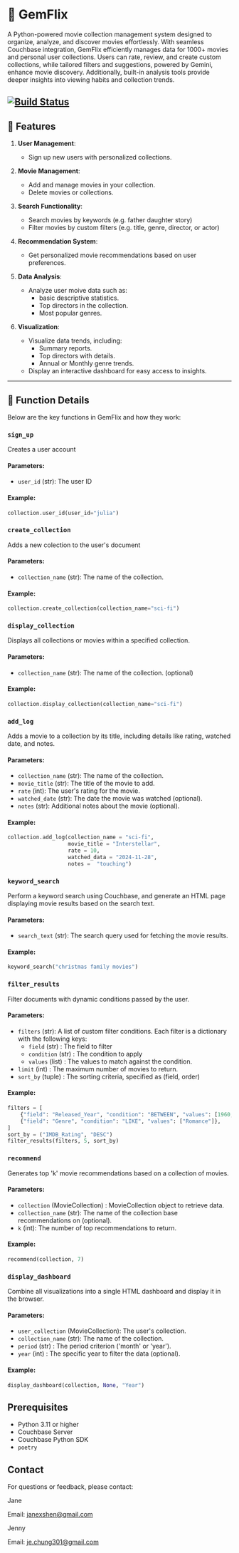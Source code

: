 # 🎥 GemFlix

A Python-powered movie collection management system designed to organize, analyze, and discover movies effortlessly. With seamless Couchbase integration, GemFlix efficiently manages data for 1000+ movies and personal user collections. Users can rate, review, and create custom collections, while tailored filters and suggestions, powered by Gemini, enhance movie discovery. Additionally, built-in analysis tools provide deeper insights into viewing habits and collection trends.

[![Build Status](https://app.travis-ci.com/j232shen/movie-collection.svg?token=yhEzGjSL4HpePqCJ4eQs&branch=main)](https://app.travis-ci.com/j232shen/movie-collection)
---

## 🚀 Features
1. **User Management**: 
   - Sign up new users with personalized collections.

2. **Movie Management**:
   - Add and manage movies in your collection.
   - Delete movies or collections.

3. **Search Functionality**:
   - Search movies by keywords (e.g. father daughter story)
   - Filter movies by custom filters (e.g. title, genre, director, or actor)

4. **Recommendation System**:
   - Get personalized movie recommendations based on user preferences.

5. **Data Analysis**:
   - Analyze user moive data such as:
     - basic descriptive statistics.
     - Top directors in the collection.
     - Most popular genres.

5. **Visualization**:
   - Visualize data trends, including:
     - Summary reports.
     - Top directors with details.
     - Annual or Monthly genre trends.
   - Display an interactive dashboard for easy access to insights.
---

## 📜 Function Details

Below are the key functions in GemFlix and how they work:

### `sign_up`
Creates a user account 

#### Parameters:
- `user_id` (str): The user ID

#### Example:
```python
collection.user_id(user_id="julia")
```
### `create_collection`
Adds a new colection to the user's document 

#### Parameters:
- `collection_name` (str): The name of the collection.

#### Example:
```python
collection.create_collection(collection_name="sci-fi")
```
### `display_collection`
Displays all collections or movies within a specified collection.

#### Parameters:
- `collection_name` (str): The name of the collection. (optional)

#### Example:
```python
collection.display_collection(collection_name="sci-fi")
```
### `add_log`
Adds a movie to a collection by its title, including details like rating, watched date, and
notes.

#### Parameters:
- `collection_name` (str): The name of the collection.
- `movie_title` (str): The title of the movie to add.
- `rate` (int): The user's rating for the movie.
- `watched_date` (str): The date the movie was watched (optional).
- `notes` (str): Additional notes about the movie (optional).

#### Example:
```python
collection.add_log(collection_name = "sci-fi", 
                   movie_title = "Interstellar",
                   rate = 10, 
                   watched_data = "2024-11-28",
                   notes =  "touching")
```
### `keyword_search`
Perform a keyword search using Couchbase, and generate an HTML page displaying movie results based on the search text.

#### Parameters:
- `search_text` (str): The search query used for fetching the movie results.

#### Example:
```python
keyword_search("christmas family movies")
```
### `filter_results`
Filter documents with dynamic conditions passed by the user.

#### Parameters:
- `filters` (str): A list of custom filter conditions. Each filter is a dictionary with the following keys:
   - `field` (str) : The field to filter 
   - `condition` (str) : The condition to apply
   - `values` (list) : The values to match against the condition.
- `limit` (int) : The maximum number of movies to return.
- `sort_by` (tuple) : The sorting criteria, specified as (field, order)

#### Example:
```python
filters = [
    {"field": "Released_Year", "condition": "BETWEEN", "values": [1960, 1980]},
    {"field": "Genre", "condition": "LIKE", "values": ["Romance"]},
]
sort_by = ("IMDB_Rating", "DESC")
filter_results(filters, 5, sort_by)
```
### `recommend`
Generates top 'k' movie recommendations based on a collection of movies.

#### Parameters:
- `collection` (MovieCollection) : MovieCollection object to retrieve data.
- `collection_name` (str): The name of the collection base recommendations on (optional). 
- `k` (int): The number of top recommendations to return.

#### Example:
```python
recommend(collection, 7)
```
### `display_dashboard`
Combine all visualizations into a single HTML dashboard and display it in the browser.

#### Parameters:
- `user_collection` (MovieCollection): The user's collection.
- `collection_name` (str): The name of the collection.
- `period` (str) : The period criterion ('month' or 'year').
- `year` (int) : The specific year to filter the data (optional).

#### Example:
```python
display_dashboard(collection, None, "Year")
```

## Prerequisites

- Python 3.11 or higher
- Couchbase Server
- Couchbase Python SDK
- `poetry`


## Contact

For questions or feedback, please contact:

Jane

Email: janexshen@gmail.com

Jenny

Email: je.chung301@gmail.com




